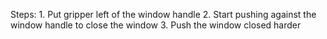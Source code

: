 
Steps:  1. Put gripper left of the window handle  2. Start pushing against the window handle to close the window  3. Push the window closed harder